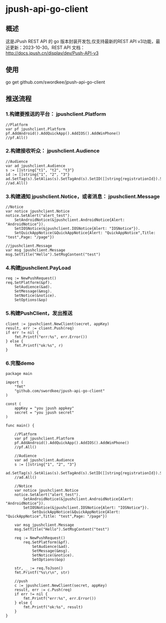 jpush-api-go-client
===================

概述
----------------------------------- 
这是JPush REST API 的 go 版本封装开发包,仅支持最新的REST API v3功能，最近更新：2023-10-30。REST API 文档：http://docs.jpush.cn/display/dev/Push-API-v3


使用
----------------------------------- 
go get github.com/swordkee/jpush-api-go-client


推送流程
----------------------------------- 

### 1.构建要推送的平台： jpushclient.Platform

	//Platform
	var pf jpushclient.Platform
	pf.AddAndroid().AddQuickApp().AddIOS().AddWinPhone()
	//pf.All()

### 2.构建接收听众： jpushclient.Audience

	//Audience
	var ad jpushclient.Audience
	s := []string{"t1", "t2", "t3"}
	id := []string{"1", "2", "3"}
    ad.SetTag(s).SetAlias(s).SetTagAnd(s).SetID([]string{registrationId}).SetTagNot(s)
	//ad.All()

### 3.构建通知 jpushclient.Notice，或者消息： jpushclient.Message

	//Notice
	var notice jpushclient.Notice
	notice.SetAlert("alert_test").
	    SetAndroidNotice(&jpushclient.AndroidNotice{Alert: "AndroidNotice"}).
	    SetIOSNotice(&jpushclient.IOSNotice{Alert: "IOSNotice"}).
	    SetQuickAppNotice(&QuickAppNotice{Alert: "QuickAppNotice",Title: "test",Page: "/page"})
      
    //jpushclient.Message
    var msg jpushclient.Message
	msg.SetTitle("Hello").SetMsgContent("test")

### 4.构建jpushclient.PayLoad

    req := NewPushRequest()
	req.SetPlatform(&pf).
	    SetAudience(&ad).
	    SetMessage(&msg).
	    SetNotice(&notice).
	    SetOptions(&op)

### 5.构建PushClient，发出推送

	client := jpushclient.NewClient(secret, appKey)
	result, err := client.Push(req)
	if err != nil {
		fmt.Printf("err:%s", err.Error())
	} else {
		fmt.Printf("ok:%s", r)
	}

### 6.完整demo

    package main

	import (
		"fmt"
		"github.com/swordkee/jpush-api-go-client"
	)

	const (
		appKey = "you jpush appkey"
		secret = "you jpush secret"
	)

	func main() {

		//Platform
		var pf jpushclient.Platform
		pf.AddAndroid().AddQuickApp().AddIOS().AddWinPhone()
		//pf.All()

		//Audience
		var ad jpushclient.Audience
		s := []string{"1", "2", "3"}
		ad.SetTag(s).SetAlias(s).SetTagAnd(s).SetID([]string{registrationId}).SetTagNot(s)
		//ad.All()

		//Notice
		var notice jpushclient.Notice
		notice.SetAlert("alert_test").
		    SetAndroidNotice(&jpushclient.AndroidNotice{Alert: "AndroidNotice"}).
		    SetIOSNotice(&jpushclient.IOSNotice{Alert: "IOSNotice"}).
                SetQuickAppNotice(&QuickAppNotice{Alert: "QuickAppNotice",Title: "test",Page: "/page"})

		var msg jpushclient.Message
		msg.SetTitle("Hello").SetMsgContent("test")

		req := NewPushRequest()
            req.SetPlatform(&pf).
	            SetAudience(&ad).
	            SetMessage(&msg).
	            SetNotice(&notice).
                SetOptions(&op)

		str, _ := req.ToJson()
		fmt.Printf("%s\r\n", str)

		//push
		c := jpushclient.NewClient(secret, appKey)
		result, err := c.Push(req)
		if err != nil {
			fmt.Printf("err:%s", err.Error())
		} else {
			fmt.Printf("ok:%s", result)
		}
	}

